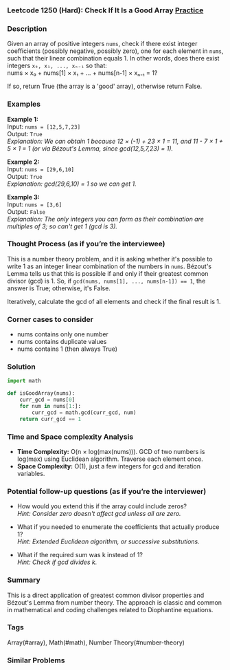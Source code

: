 ### Leetcode 1250 (Hard): Check If It Is a Good Array [Practice](https://leetcode.com/problems/check-if-it-is-a-good-array)

### Description  
Given an array of positive integers `nums`, check if there exist integer coefficients (possibly negative, possibly zero), one for each element in `nums`, such that their linear combination equals 1. In other words, does there exist integers `x₀, x₁, ..., xₙ₋₁` so that:  
nums × x₀ + nums[1] × x₁ + ... + nums[n-1] × xₙ₋₁ = 1?

If so, return True (the array is a 'good' array), otherwise return False.

### Examples  
**Example 1:**  
Input: `nums = [12,5,7,23]`  
Output: `True`  
*Explanation: We can obtain 1 because 12 × (-1) + 23 × 1 = 11, and 11 - 7 × 1 + 5 × 1 = 1 (or via Bézout's Lemma, since gcd(12,5,7,23) = 1).*   

**Example 2:**  
Input: `nums = [29,6,10]`  
Output: `True`  
*Explanation: gcd(29,6,10) = 1 so we can get 1.*  

**Example 3:**  
Input: `nums = [3,6]`  
Output: `False`  
*Explanation: The only integers you can form as their combination are multiples of 3; so can't get 1 (gcd is 3).*  


### Thought Process (as if you’re the interviewee)  
This is a number theory problem, and it is asking whether it's possible to write 1 as an integer linear combination of the numbers in `nums`. Bézout's Lemma tells us that this is possible if and only if their greatest common divisor (gcd) is 1. So, if `gcd(nums, nums[1], ..., nums[n-1]) == 1`, the answer is True; otherwise, it's False.

Iteratively, calculate the gcd of all elements and check if the final result is 1.


### Corner cases to consider  
- nums contains only one number
- nums contains duplicate values
- nums contains 1 (then always True)


### Solution

```python
import math

def isGoodArray(nums):
    curr_gcd = nums[0]
    for num in nums[1:]:
        curr_gcd = math.gcd(curr_gcd, num)
    return curr_gcd == 1
```

### Time and Space complexity Analysis  
- **Time Complexity:** O(n × log(max(nums))). GCD of two numbers is log(max) using Euclidean algorithm. Traverse each element once.
- **Space Complexity:** O(1), just a few integers for gcd and iteration variables.


### Potential follow-up questions (as if you’re the interviewer)  
- How would you extend this if the array could include zeros?  
  *Hint: Consider zero doesn't affect gcd unless all are zero.*

- What if you needed to enumerate the coefficients that actually produce 1?  
  *Hint: Extended Euclidean algorithm, or successive substitutions.*

- What if the required sum was k instead of 1?  
  *Hint: Check if gcd divides k.*

### Summary
This is a direct application of greatest common divisor properties and Bézout's Lemma from number theory. The approach is classic and common in mathematical and coding challenges related to Diophantine equations.

### Tags
Array(#array), Math(#math), Number Theory(#number-theory)

### Similar Problems
